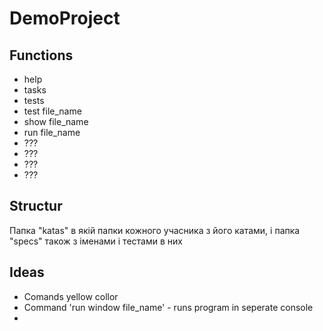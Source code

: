 # DemoProject
## Functions
- help
- tasks
- tests
- test file_name
- show file_name
- run file_name
- ???
- ???
- ???
- ???

## Structur
Папка "katas" в якій папки кожного учасника з його катами, і папка "specs" також з іменами і тестами в них

## Ideas
- Comands yellow collor
- Command 'run window file_name' - runs program in seperate console
- 

